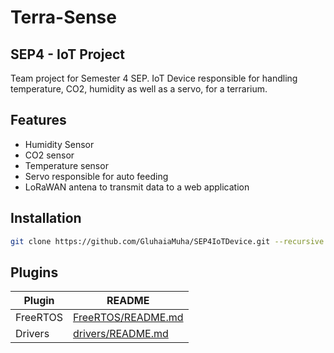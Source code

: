# Terra-Sense

## SEP4 - IoT Project

Team project for Semester 4 SEP. IoT Device responsible for handling temperature, CO2, humidity as well as a servo,
for a terrarium.

## Features

- Humidity Sensor
- CO2 sensor
- Temperature sensor
- Servo responsible for auto feeding
- LoRaWAN antena to transmit data to a web application

## Installation
```sh
git clone https://github.com/GluhaiaMuha/SEP4IoTDevice.git --recursive
```

## Plugins

| Plugin | README |
| ------ | ------ |
| FreeRTOS | [FreeRTOS/README.md][PlDb] |
| Drivers | [drivers/README.md][PlGh] |


[//]: # (These are reference links used in the body of this note and get stripped out when the markdown processor does its job. There is no need to format nicely because it shouldn't be seen. Thanks SO - http://stackoverflow.com/questions/4823468/store-comments-in-markdown-syntax)

   [dill]: <https://github.com/joemccann/dillinger>
   [git-repo-url]: <https://github.com/joemccann/dillinger.git>
   [john gruber]: <http://daringfireball.net>
   [df1]: <http://daringfireball.net/projects/markdown/>
   [markdown-it]: <https://github.com/markdown-it/markdown-it>
   [Ace Editor]: <http://ace.ajax.org>
   [node.js]: <http://nodejs.org>
   [Twitter Bootstrap]: <http://twitter.github.com/bootstrap/>
   [jQuery]: <http://jquery.com>
   [@tjholowaychuk]: <http://twitter.com/tjholowaychuk>
   [express]: <http://expressjs.com>
   [AngularJS]: <http://angularjs.org>
   [Gulp]: <http://gulpjs.com>

   [PlDb]: <https://github.com/ihavn/VIA_FreeRTOS_AVRMEGA/blob/5bf0993e13bd63bfdbb774712925a25cfc65a427/readme.md>
   [PlGh]: <https://github.com/ihavn/IoT_Semester_project/blob/b4d082f58bf6ec7edca1c6618e1d9f300d6da03e/README.md>
  
